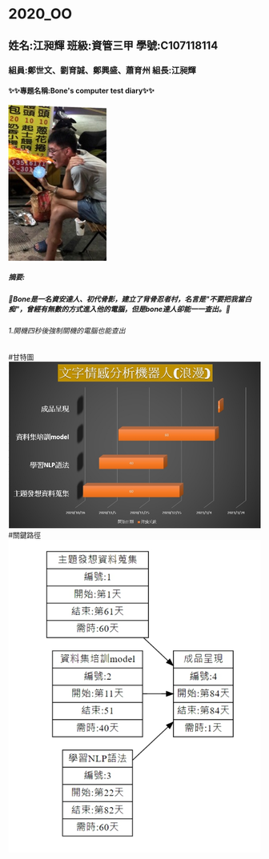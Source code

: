 # 2020_OO
## 姓名:江昶輝 班級:資管三甲 學號:C107118114
### 組員:鄭世文、劉育誠、鄭興盛、蕭育州  組長:江昶輝
#### :sparkles::sparkles:專題名稱:Bone's computer test diary:sparkles::sparkles:
![bone](bone.jpg "骨影")
##### 摘要:
##### :punch:Bone是一名資安達人、初代骨影，建立了背骨忍者村，名言是"不要把我當白痴"，曾經有無數的方式進入他的電腦，但是bone達人卻能一一查出。:punch:
######      1.開機四秒後強制關機的電腦也能查出
#甘特圖
![bone](甘特圖.jpg "甘特圖")
#關鍵路徑
![bone](關鍵路徑.jpg "關鍵路徑")
